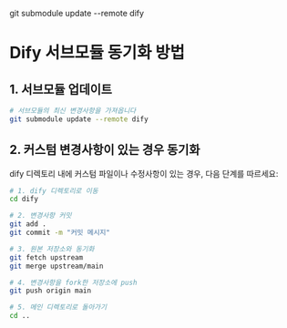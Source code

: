 git submodule update --remote dify

# Dify 서브모듈 동기화 방법

## 1. 서브모듈 업데이트

```bash
# 서브모듈의 최신 변경사항을 가져옵니다
git submodule update --remote dify
```

## 2. 커스텀 변경사항이 있는 경우 동기화

dify 디렉토리 내에 커스텀 파일이나 수정사항이 있는 경우, 다음 단계를 따르세요:

```bash
# 1. dify 디렉토리로 이동
cd dify

# 2. 변경사항 커밋
git add .
git commit -m "커밋 메시지"

# 3. 원본 저장소와 동기화
git fetch upstream
git merge upstream/main

# 4. 변경사항을 fork한 저장소에 push
git push origin main

# 5. 메인 디렉토리로 돌아가기
cd ..
```
